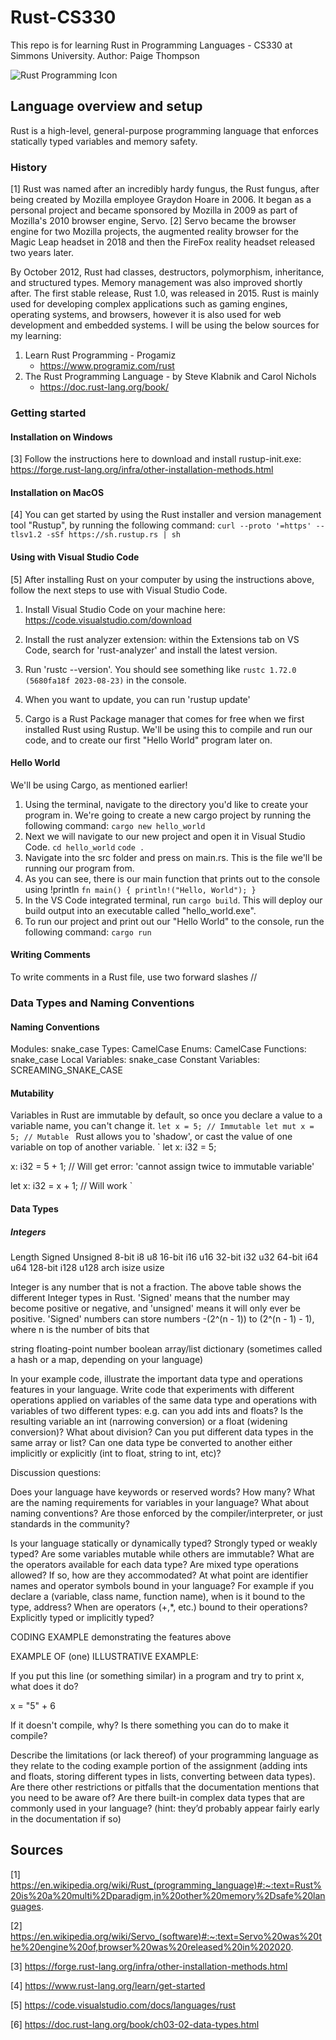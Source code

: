 # Rust-CS330
This repo is for learning Rust in Programming Languages - CS330 at Simmons University.
Author: Paige Thompson


![Rust Programming Icon](https://www.rust-lang.org/static/images/rust-social-wide.jpg)

## Language overview and setup
Rust is a high-level, general-purpose programming language that enforces statically typed variables and memory safety. 
### History
[1] Rust was named after an incredibly hardy fungus, the Rust fungus, after being created by Mozilla employee Graydon Hoare in 2006. It began as a personal project and became sponsored by Mozilla in 2009 as part of Mozilla's 2010 browser engine, Servo. [2] Servo became the browser engine for two Mozilla projects, the augmented reality browser for the Magic Leap headset in 2018 and then the FireFox reality headset released two years later.

By October 2012, Rust had classes, destructors, polymorphism, inheritance, and structured types. Memory management was also improved shortly after. The first stable release, Rust 1.0, was released in 2015. Rust is mainly used for developing complex applications such as gaming engines, operating systems, and browsers, however it is also used for web development and embedded systems.
I will be using the below sources for my learning:
 1. Learn Rust Programming - Progamiz
    - https://www.programiz.com/rust
 3. The Rust Programming Language - by Steve Klabnik and Carol Nichols
    - https://doc.rust-lang.org/book/

### Getting started

#### Installation on Windows
[3] Follow the instructions here to download and install rustup-init.exe: https://forge.rust-lang.org/infra/other-installation-methods.html

#### Installation on MacOS
[4] You can get started by using the Rust installer and version management tool "Rustup", by running the following command: 
```curl --proto '=https' --tlsv1.2 -sSf https://sh.rustup.rs | sh```

#### Using with Visual Studio Code
[5] After installing Rust on your computer by using the instructions above, follow the next steps to use with Visual Studio Code. 
1. Install Visual Studio Code on your machine here: https://code.visualstudio.com/download

2. Install the rust analyzer extension: within the Extensions tab on VS Code, search for 'rust-analyzer' and install the latest version.
3. Run 'rustc --version'. You should see something like `rustc 1.72.0 (5680fa18f 2023-08-23)` in the console.
4. When you want to update, you can run 'rustup update'
5. Cargo is a Rust Package manager that comes for free when we first installed Rust using Rustup. We'll be using this to compile and run our code, and to create our first "Hello World" program later on.

#### Hello World
We'll be using Cargo, as mentioned earlier!
1. Using the terminal, navigate to the directory you'd like to create your program in. We're going to create a new cargo project by running the following command:
   ```cargo new hello_world```
2. Next we will navigate to our new project and open it in Visual Studio Code.
   ```cd hello_world```
   ```code .```
3. Navigate into the src folder and press on main.rs. This is the file we'll be running our program from.
4. As you can see, there is our main function that prints out to the console using !println
   ```fn main() { println!("Hello, World"); }```
 5.  In the VS Code integrated terminal, run `cargo build`. This will deploy our build output into an executable called "hello_world.exe".
 6.  To run our project and print out our "Hello World" to the console, run the following command:
   ```cargo run```

#### Writing Comments
To write comments in a Rust file, use two forward slashes //

### Data Types and Naming Conventions

#### Naming Conventions
Modules: snake_case
Types: CamelCase
Enums: CamelCase
Functions: snake_case
Local Variables: snake_case
Constant Variables: SCREAMING_SNAKE_CASE

#### Mutability 
Variables in Rust are immutable by default, so once you declare a value to a variable name, you can't change it.
`let x = 5; // Immutable
 let mut x = 5; // Mutable
 `
Rust allows you to 'shadow', or cast the value of one variable on top of another variable. 
` let x: i32 = 5;

  x: i32 = 5 + 1; // Will get error: 'cannot assign twice to immutable variable'
  
  let x: i32 = x + 1; // Will work
 `
 
#### Data Types

##### Integers

 Length	  Signed	   Unsigned
8-bit	     i8	        u8
16-bit	    i16	       u16
32-bit	    i32	       u32
64-bit	    i64	       u64
128-bit	   i128	      u128
arch	      isize	     usize
 
Integer is any number that is not a fraction. The above table shows the different Integer types in Rust.
'Signed' means that the number may become positive or negative, and 'unsigned' means it will only ever be positive.
'Signed' numbers can store numbers -(2^(n - 1)) to (2^(n - 1) - 1), where n is the number of bits that 



string
floating-point number
boolean
array/list
dictionary (sometimes called a hash or a map, depending on your language)


 In your example code, illustrate the important data type and operations features in your language. Write code that experiments with different operations applied on variables of the same data type and operations with variables of two different types: e.g. can you add ints and floats? Is the resulting variable an int (narrowing conversion) or a float (widening conversion)?  What about division? Can you put different data types in the same array or list?  Can one data type be converted to another either implicitly or explicitly (int to float, string to int, etc)? 

 

Discussion questions:

Does your language have keywords or reserved words? How many?
What are the naming requirements for variables in your language? 
What about naming conventions?  Are those enforced by the compiler/interpreter, or just standards in the community?

Is your language statically or dynamically typed?
Strongly typed or weakly typed?
Are some variables mutable while others are immutable? 
What are the operators available for each data type?
Are mixed type operations allowed? If so, how are they accommodated?
At what point are identifier names and operator symbols bound in your language? For example if you declare a (variable, class name, function name), when is it bound to the type, address? When are operators (+,*, etc.) bound to their operations?
Explicitly typed or implicitly typed? 
 

CODING EXAMPLE demonstrating the features above

 

EXAMPLE OF (one) ILLUSTRATIVE EXAMPLE:

If you put this line (or something similar) in a program and try to print x, what does it do? 

x = "5" + 6

If it doesn't compile, why?  Is there something you can do to make it compile?

 

Describe the limitations (or lack thereof) of your programming language as they relate to the coding example portion of the assignment (adding ints and floats, storing different types in lists, converting between data types).  Are there other restrictions or pitfalls that the documentation mentions that you need to be aware of?
Are there built-in complex data types that are commonly used in your language? (hint: they’d probably appear fairly early in the documentation if so)
 

## Sources
[1] https://en.wikipedia.org/wiki/Rust_(programming_language)#:~:text=Rust%20is%20a%20multi%2Dparadigm,in%20other%20memory%2Dsafe%20languages.

[2] https://en.wikipedia.org/wiki/Servo_(software)#:~:text=Servo%20was%20the%20engine%20of,browser%20was%20released%20in%202020.

[3] https://forge.rust-lang.org/infra/other-installation-methods.html

[4] https://www.rust-lang.org/learn/get-started

[5] https://code.visualstudio.com/docs/languages/rust

[6] https://doc.rust-lang.org/book/ch03-02-data-types.html

